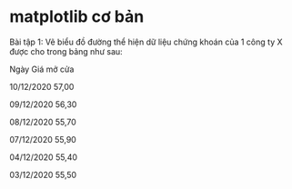 #  matplotlib cơ bản
Bài tập 1:
Vẽ biểu đồ đường thể hiện dữ liệu chứng khoán của 1 công ty X được cho trong bảng như sau:


Ngày	      Giá mở cửa

10/12/2020	57,00

09/12/2020	56,30

08/12/2020  55,70	

07/12/2020  55,90	

04/12/2020	55,40

03/12/2020	55,50
